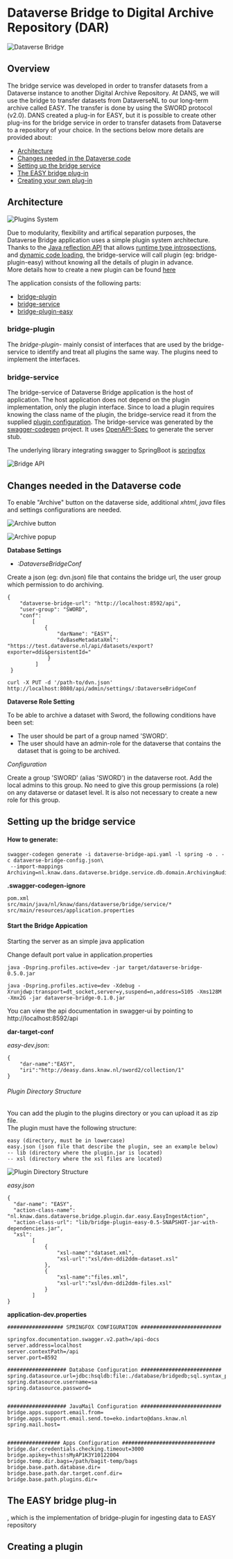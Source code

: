 # Dataverse Bridge to Digital Archive Repository (DAR)

![Dataverse Bridge](dataverse-bridge.png "Dataverse Bridge")

## Overview

The bridge service was developed in order to transfer datasets from a Dataverse instance to another Digital Archive Repository. At DANS, we will use the bridge to transfer datasets from DataverseNL to our long-term archive called EASY. The transfer is done by using the SWORD protocol (v2.0). 
DANS created a plug-in for EASY, but it is possible to create other plug-ins for the bridge service in order to transfer datasets from Dataverse to a repository of your choice. 
In the sections below more details are provided about:

-	[Architecture](#bridge-architecture)
-	[Changes needed in the Dataverse code](#dataverse-code)
-	[Setting up the bridge service](#bridge-service-setting)
-	[The EASY bridge plug-in](#bridge-plugin-easy)
-	[Creating your own plug-in](#creating-plugin)


## <a name="bridge-architecture"></a>Architecture

![Plugins System](bridge-service.png "Plugins System")

Due to modularity, flexibility and artifical separation purposes, the Dataverse Bridge application uses a simple plugin system architecture.
Thanks to the [Java reflection API](https://docs.oracle.com/javase/tutorial/reflect/) that allows [runtime type introspections](https://en.wikipedia.org/wiki/Type_introspection),
and [dynamic code loading](https://en.wikipedia.org/wiki/Dynamic_loading), the bridge-service will call plugin (eg: bridge-plugin-easy) without knowing all the details of plugin in advance. \
More details how to create a new plugin can be found [here](#creating-plugin)

The application consists of the following parts:
*  [bridge-plugin](#bridge-plugin)
*  [bridge-service](#bridge-service)
*  [bridge-plugin-easy](#bridge-plugin-easy)

### <a name="bridge-plugin"></a>bridge-plugin
The _bridge-plugin-_ mainly consist of interfaces that are used by the bridge-service to identify and treat all plugins the same way. The plugins need to implement the interfaces.

### <a name="bridge-service"></a>bridge-service

The bridge-service of Dataverse Bridge application is the host of application. The host application does not depend on the plugin implementation, only the plugin interface. 
Since to load a plugin requires knowing the class name of the plugin, the bridge-service read it from the supplied [plugin configuration](#bridge-plugin-structure).
The bridge-service was generated by the [swagger-codegen](https://github.com/swagger-api/swagger-codegen) project.
It uses [OpenAPI-Spec](https://github.com/swagger-api/swagger-core) to generate the server stub.

The underlying library integrating swagger to SpringBoot is [springfox](https://github.com/springfox/springfox)

![Bridge API](bridge-api.png "Bridge API")


## <a name="dataverse-code"></a>Changes needed in the Dataverse code
To enable "Archive" button on the dataverse side, additional _xhtml_, _java_ files and settings configurations are needed.

![Archive button](archive-button.png "Archive Button")

![Archive popup](archive-popup.png "Archive Popup")


__Database Settings__

* _:DataverseBridgeConf_

Create a json (eg: dvn.json) file that contains the bridge url, the user group which permission to do archiving.
```
{
    "dataverse-bridge-url": "http://localhost:8592/api",
    "user-group": "SWORD",
    "conf":
        [
            {
                "darName": "EASY",
                "dvBaseMetadataXml": "https://test.dataverse.nl/api/datasets/export?exporter=ddi&persistentId="
             }
         ]
 }
```


```
curl -X PUT -d '/path-to/dvn.json' http://localhost:8080/api/admin/settings/:DataverseBridgeConf
```
__Dataverse Role Setting__

To be able to archive a dataset with Sword, the following conditions have been set:

* The user should be part of a group named 'SWORD'.
* The user should have an admin-role for the dataverse that contains the dataset that is going to be archived.

_Configuration_

Create a group 'SWORD' (alias 'SWORD') in the dataverse root.
Add the local admins to this group.
No need to give this group permissions (a role) on any dataverse or dataset level. It is also not necessary to create a new role for this group.

## <a name="bridge-service-setting"></a>Setting up the bridge service

#### How to generate:

```
swagger-codegen generate -i dataverse-bridge-api.yaml -l spring -o . -c dataverse-bridge-config.json\
 --import-mappings Archiving=nl.knaw.dans.dataverse.bridge.service.db.domain.ArchivingAuditLog

```

__.swagger-codegen-ignore__

```
pom.xml
src/main/java/nl/knaw/dans/dataverse/bridge/service/*
src/main/resources/application.properties
```

#### Start the Bridge Appication

Starting the server as an simple java application

Change default port value in application.properties

```
java -Dspring.profiles.active=dev -jar target/dataverse-bridge-0.5.0.jar

java -Dspring.profiles.active=dev -Xdebug -Xrunjdwp:transport=dt_socket,server=y,suspend=n,address=5105 -Xms128M -Xmx2G -jar dataverse-bridge-0.1.0.jar

```

You can view the api documentation in swagger-ui by pointing to
http://localhost:8592/api





**dar-target-conf**

*easy-dev.json*:
```
{
    "dar-name":"EASY",
    "iri":"http://deasy.dans.knaw.nl/sword2/collection/1"
}
```

###### <a name="bridge-plugin-structure"></a>Plugin Directory Structure
You can add the plugin to the plugins directory or you can upload it as zip file.\
The plugin must have the following structure:

```
easy (directory, must be in lowercase)
easy.json (json file that describe the plugin, see an example below)
-- lib (directory where the plugin.jar is located)
-- xsl (directory where the xsl files are located)

```
![Plugin Directory Structure](readme-imgs/plugin-dir-structure.png "Plugin Directory Structure")


*easy.json*
```
{
  "dar-name": "EASY",
  "action-class-name": "nl.knaw.dans.dataverse.bridge.plugin.dar.easy.EasyIngestAction",
  "action-class-url": "lib/bridge-plugin-easy-0.5-SNAPSHOT-jar-with-dependencies.jar",
  "xsl":
        [
            {
                "xsl-name":"dataset.xml",
                "xsl-url":"xsl/dvn-ddi2ddm-dataset.xsl"
            },
            {
                "xsl-name":"files.xml",
                "xsl-url":"xsl/dvn-ddi2ddm-files.xsl"
            }
        ]
}
```


__application-dev.properties__

```
################## SPRINGFOX CONFIGURATION ##########################

springfox.documentation.swagger.v2.path=/api-docs
server.address=localhost
server.contextPath=/api
server.port=8592

################### Database Configuration ##########################
spring.datasource.url=jdbc:hsqldb:file:./database/bridgedb;sql.syntax_pgs=true
spring.datasource.username=sa
spring.datasource.password=


################### JavaMail Configuration ##########################
bridge.apps.support.email.from=
bridge.apps.support.email.send.to=eko.indarto@dans.knaw.nl
spring.mail.host=


################# Apps Configuration ##############################
bridge.dar.credentials.checking.timeout=3000
bridge.apikey=this!sMyAP1K3Y10122004
bridge.temp.dir.bags=/path/bagit-temp/bags
bridge.base.path.database.dir=
bridge.base.path.dar.target.conf.dir=
bridge.base.path.plugins.dir=

```
## <a name="bridge-plugin-easy">The EASY bridge plug-in
, which is the implementation of bridge-plugin for ingesting data to EASY repository
## <a name="creating-plugin"></a>Creating a plugin
